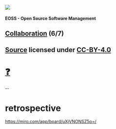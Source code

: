 [![](https://upload.wikimedia.org/wikipedia/commons/thumb/2/25/Berner_Fachhochschule_Logo_small.svg/128px-Berner_Fachhochschule_Logo_small.svg.png)](https://commons.wikimedia.org/wiki/File:Berner_Fachhochschule_Logo_small.svg)

#### EOSS - Open Source Software Management

## [Collaboration](https://github.com/digital-sustainability/module-eoss-ospo101/tree/main/module6) (6/7)

[Source](https://github.com/digital-sustainability/module-eoss/tree/main/docs/content/06) licensed under [CC-BY-4.0](https://github.com/digital-sustainability/module-eoss/blob/main/LICENSE)
--
# [❓](https://etherpad.wikimedia.org/p/bfh-ch-module-eoss-hs24)
--
# retrospective

https://miro.com/app/board/uXjVNONSZ5o=/